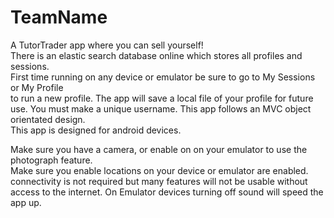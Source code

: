 # TeamName
A TutorTrader app where you can sell yourself!    
There is an elastic search database online which stores all profiles and sessions.    
First time running on any device or emulator be sure to go to My Sessions or My Profile    
to run a new profile. The app will save a local file of your profile for future use. 
You must make a unique username. This app follows an MVC object orientated design.    
This app is designed for android devices.

Make sure you have a camera, or enable on on your emulator to use the photograph feature.   
Make sure you enable locations on your device or emulator are enabled.    
connectivity is not required but many features will not be usable without access to the internet.
On Emulator devices turning off sound will speed the app up.
